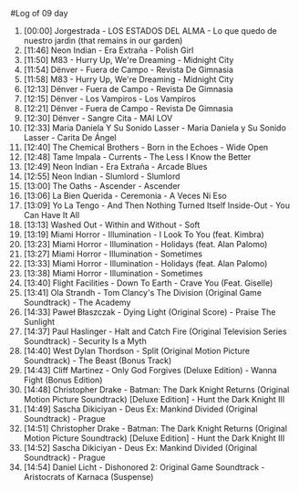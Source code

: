#Log of 09 day

1. [00:00] Jorgestrada - LOS ESTADOS DEL ALMA - Lo que quedo de nuestro jardìn (that remains in our garden)
1. [11:46] Neon Indian - Era Extraña - Polish Girl
1. [11:50] M83 - Hurry Up, We're Dreaming - Midnight City
1. [11:54] Dënver - Fuera de Campo - Revista De Gimnasia
1. [11:58] M83 - Hurry Up, We're Dreaming - Midnight City
1. [12:13] Dënver - Fuera de Campo - Revista De Gimnasia
1. [12:15] Dënver - Los Vampiros - Los Vampiros
1. [12:21] Dënver - Fuera de Campo - Revista De Gimnasia
1. [12:30] Dënver - Sangre Cita - MAI LOV
1. [12:33] Maria Daniela Y Su Sonido Lasser - Maria Daniela y Su Sonido Lasser - Carita De Ángel
1. [12:40] The Chemical Brothers - Born in the Echoes - Wide Open
1. [12:48] Tame Impala - Currents - The Less I Know the Better
1. [12:49] Neon Indian - Era Extraña - Arcade Blues
1. [12:55] Neon Indian - Slumlord - Slumlord
1. [13:00] The Oaths - Ascender - Ascender
1. [13:06] La Bien Querida - Ceremonia - A Veces Ni Eso
1. [13:09] Yo La Tengo - And Then Nothing Turned Itself Inside-Out - You Can Have It All
1. [13:13] Washed Out - Within and Without - Soft
1. [13:19] Miami Horror - Illumination - I Look To You (feat. Kimbra)
1. [13:23] Miami Horror - Illumination - Holidays (feat. Alan Palomo)
1. [13:27] Miami Horror - Illumination - Sometimes
1. [13:33] Miami Horror - Illumination - Holidays (feat. Alan Palomo)
1. [13:38] Miami Horror - Illumination - Sometimes
1. [13:40] Flight Facilities - Down To Earth - Crave You (Feat. Giselle)
1. [13:41] Ola Strandh - Tom Clancy's The Division (Original Game Soundtrack) - The Academy
1. [14:33] Paweł Błaszczak - Dying Light (Original Score) - Praise The Sunlight
1. [14:37] Paul Haslinger - Halt and Catch Fire (Original Television Series Soundtrack) - Security Is a Myth
1. [14:40] West Dylan Thordson - Split (Original Motion Picture Soundtrack) - The Beast (Bonus Track)
1. [14:43] Cliff Martinez - Only God Forgives (Deluxe Edition) - Wanna Fight (Bonus Edition)
1. [14:48] Christopher Drake - Batman: The Dark Knight Returns (Original Motion Picture Soundtrack) [Deluxe Edition] - Hunt the Dark Knight III
1. [14:49] Sascha Dikiciyan - Deus Ex: Mankind Divided (Original Soundtrack) - Prague
1. [14:51] Christopher Drake - Batman: The Dark Knight Returns (Original Motion Picture Soundtrack) [Deluxe Edition] - Hunt the Dark Knight III
1. [14:52] Sascha Dikiciyan - Deus Ex: Mankind Divided (Original Soundtrack) - Prague
1. [14:54] Daniel Licht - Dishonored 2: Original Game Soundtrack - Aristocrats of Karnaca (Suspense)
